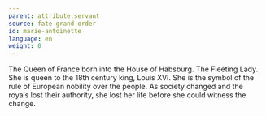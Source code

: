 ```yaml
---
parent: attribute.servant
source: fate-grand-order
id: marie-antoinette
language: en
weight: 0
---
```


The Queen of France born into the House of Habsburg.
The Fleeting Lady. She is queen to the 18th century king, Louis XVI.
She is the symbol of the rule of European nobility over the people.
As society changed and the royals lost their authority, she lost her life before she could witness the change.
